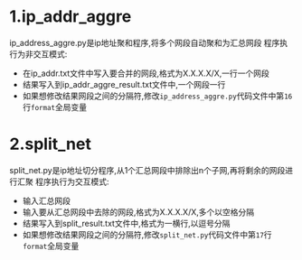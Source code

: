 # 1.ip_addr_aggre
ip_address_aggre.py是ip地址聚和程序,将多个网段自动聚和为汇总网段
程序执行为非交互模式:
- 在ip_addr.txt文件中写入要合并的网段,格式为X.X.X.X/X,一行一个网段
- 结果写入到ip_addr_aggre_result.txt文件中,一个网段一行
- 如果想修改结果网段之间的分隔符,修改`ip_address_aggre.py`代码文件中第`16`行`format`全局变量

# 2.split_net
split_net.py是ip地址切分程序,从1个汇总网段中排除出n个子网,再将剩余的网段进行汇聚
程序执行为交互模式:
- 输入汇总网段
- 输入要从汇总网段中去除的网段,格式为X.X.X.X/X,多个以空格分隔
- 结果写入到split_result.txt文件中,格式为一横行,以逗号分隔
- 如果想修改结果网段之间的分隔符,修改`split_net.py`代码文件中第`17`行`format`全局变量
